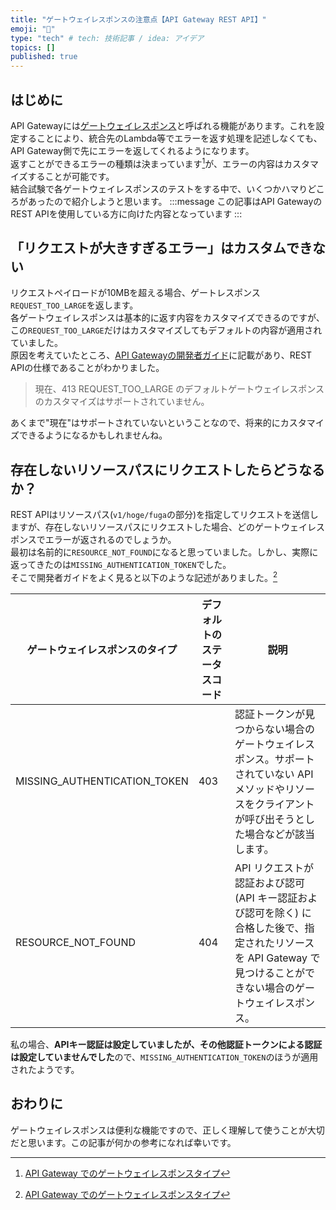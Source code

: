 ```yaml
---
title: "ゲートウェイレスポンスの注意点【API Gateway REST API】"
emoji: "🎉"
type: "tech" # tech: 技術記事 / idea: アイデア
topics: []
published: true
---
```

## はじめに
API Gatewayには[ゲートウェイレスポンス](https://docs.aws.amazon.com/ja_jp/apigateway/latest/developerguide/api-gateway-gatewayResponse-definition.html)と呼ばれる機能があります。これを設定することにより、統合先のLambda等でエラーを返す処理を記述しなくても、API Gateway側で先にエラーを返してくれるようになります。  
返すことができるエラーの種類は決まっています[^1]が、エラーの内容はカスタマイズすることが可能です。  
結合試験で各ゲートウェイレスポンスのテストをする中で、いくつかハマりどころがあったので紹介しようと思います。
:::message
この記事はAPI GatewayのREST APIを使用している方に向けた内容となっています
:::
[^1]:[API Gateway でのゲートウェイレスポンスタイプ](https://docs.aws.amazon.com/ja_jp/apigateway/latest/developerguide/supported-gateway-response-types.html)
## 「リクエストが大きすぎるエラー」はカスタムできない
リクエストペイロードが10MBを超える場合、ゲートレスポンス`REQUEST_TOO_LARGE`を返します。  
各ゲートウェイレスポンスは基本的に返す内容をカスタマイズできるのですが、この`REQUEST_TOO_LARGE`だけはカスタマイズしてもデフォルトの内容が適用されていました。  
原因を考えていたところ、[API Gatewayの開発者ガイド](https://docs.aws.amazon.com/ja_jp/apigateway/latest/developerguide/api-gateway-known-issues.html#api-gateway-known-issues-rest-apis)に記載があり、REST APIの仕様であることがわかりました。
> 現在、413 REQUEST_TOO_LARGE のデフォルトゲートウェイレスポンスのカスタマイズはサポートされていません。

あくまで"現在"はサポートされていないということなので、将来的にカスタマイズできるようになるかもしれませんね。

## 存在しないリソースパスにリクエストしたらどうなるか？
REST APIはリソースパス(`v1/hoge/fuga`の部分)を指定してリクエストを送信しますが、存在しないリソースパスにリクエストした場合、どのゲートウェイレスポンスでエラーが返されるのでしょうか。  
最初は名前的に`RESOURCE_NOT_FOUND`になると思っていました。しかし、実際に返ってきたのは`MISSING_AUTHENTICATION_TOKEN`でした。  
そこで開発者ガイドをよく見ると以下のような記述がありました。[^1]

|ゲートウェイレスポンスのタイプ|デフォルトのステータスコード|説明|
|---|---|---|
|MISSING_AUTHENTICATION_TOKEN|403|認証トークンが見つからない場合のゲートウェイレスポンス。サポートされていない API メソッドやリソースをクライアントが呼び出そうとした場合などが該当します。|
|RESOURCE_NOT_FOUND|404|API リクエストが認証および認可 (API キー認証および認可を除く) に合格した後で、指定されたリソースを API Gateway で見つけることができない場合のゲートウェイレスポンス。|

私の場合、**APIキー認証は設定していましたが、その他認証トークンによる認証は設定していませんでした**ので、`MISSING_AUTHENTICATION_TOKEN`のほうが適用されたようです。

## おわりに
ゲートウェイレスポンスは便利な機能ですので、正しく理解して使うことが大切だと思います。この記事が何かの参考になれば幸いです。